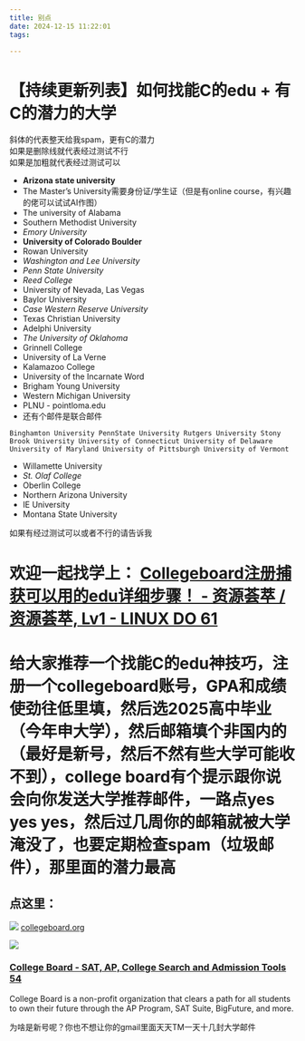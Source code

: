 ```yaml
---
title: 别点
date: 2024-12-15 11:22:01
tags:

---
```


# 【持续更新列表】如何找能C的edu + 有C的潜力的大学

斜体的代表整天给我spam，更有C的潜力  
如果是删除线就代表经过测试不行  
如果是加粗就代表经过测试可以

*   **Arizona state university**
*   The Master’s University需要身份证/学生证（但是有online course，有兴趣的佬可以试试AI作图）
*   The university of Alabama
*   Southern Methodist University
*   _Emory University_
*   **University of Colorado Boulder**
*   Rowan University
*   _Washington and Lee University_
*   _Penn State University_
*   _Reed College_
*   University of Nevada, Las Vegas
*   Baylor University
*   _Case Western Reserve University_
*   Texas Christian University
*   Adelphi University
*   _The University of Oklahoma_
*   Grinnell College
*   University of La Verne
*   Kalamazoo College
*   University of the Incarnate Word
*   Brigham Young University
*   Western Michigan University
*   PLNU - pointloma.edu
*   还有个邮件是联合邮件

`Binghamton University PennState University Rutgers University Stony Brook University University of Connecticut University of Delaware University of Maryland University of Pittsburgh University of Vermont`

*   Willamette University
*   _St. Olaf College_
*   Oberlin College
*   Northern Arizona University
*   IE University
*   Montana State University

如果有经过测试可以或者不行的请告诉我

# [](#p-1740289-collegeboardedu-lv1-linux-dohttpslinuxdottopic199940-1)欢迎一起找学上： [Collegeboard注册捕获可以用的edu详细步骤！ - 资源荟萃 / 资源荟萃, Lv1 - LINUX DO 61](https://linux.do/t/topic/199940)

# [](#p-1740289-ceducollegeboardgpa2025college-boardyes-yes-yesspam-2)给大家推荐一个找能C的edu神技巧，注册一个collegeboard账号，GPA和成绩使劲往低里填，然后选2025高中毕业（今年申大学），然后邮箱填个非国内的（最好是新号，然后不然有些大学可能收不到），college board有个提示跟你说会向你发送大学推荐邮件，一路点yes yes yes，然后过几周你的邮箱就被大学淹没了，**也要定期检查spam（垃圾邮件），那里面的潜力最高**

## [](#p-1740289-h-3)点这里：

![](https://linux.do/uploads/default/original/3X/9/a/9a71f0c5bc6bf58ddfe6f5a831302ad7bd14770d.png) [collegeboard.org](https://www.collegeboard.org/)

![](https://linux.do/uploads/default/original/3X/f/e/feb052fe9c0cfe90bd528faed1d75afdc50eec3d.png)

### [College Board - SAT, AP, College Search and Admission Tools 54](https://www.collegeboard.org/)

College Board is a non-profit organization that clears a path for all students to own their future through the AP Program, SAT Suite, BigFuture, and more.

为啥是新号呢？你也不想让你的gmail里面天天TM一天十几封大学邮件
